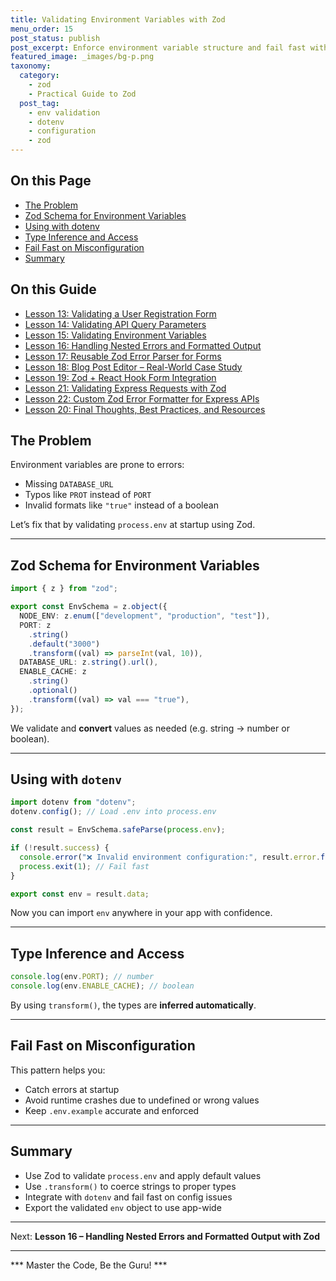```yaml
---
title: Validating Environment Variables with Zod
menu_order: 15
post_status: publish
post_excerpt: Enforce environment variable structure and fail fast with dotenv + Zod.
featured_image: _images/bg-p.png
taxonomy:
  category:
    - zod
    - Practical Guide to Zod
  post_tag:
    - env validation
    - dotenv
    - configuration
    - zod
---
```


<div class="toc" markdown="1">

## On this Page

- [The Problem](#the-problem)
- [Zod Schema for Environment Variables](#zod-schema-for-environment-variables)
- [Using with dotenv](#using-with-dotenv)
- [Type Inference and Access](#type-inference-and-access)
- [Fail Fast on Misconfiguration](#fail-fast-on-misconfiguration)
- [Summary](#summary)

</div>

<div class="otg" markdown="1">

## On this Guide
- [Lesson 13: Validating a User Registration Form](./lesson-13-validating-a-user-registration-form)
- [Lesson 14: Validating API Query Parameters](./lesson14-validating-api-query-parameters)
- [Lesson 15: Validating Environment Variables](./lesson-15-validating-environment-variables)
- [Lesson 16: Handling Nested Errors and Formatted Output](./lesson-16-handling-nested-errors-and-formatted-output)
- [Lesson 17: Reusable Zod Error Parser for Forms](./lesson-17-reusable-zod-error-parser-for-forms)
- [Lesson 18: Blog Post Editor – Real-World Case Study](./lesson-18-blog-post-editor-real-world-case)
- [Lesson 19: Zod + React Hook Form Integration](./lesson-19-zod-react-hook-form-integration)
- [Lesson 21: Validating Express Requests with Zod](./lesson20-validating-express-requests-with-zod)
- [Lesson 22: Custom Zod Error Formatter for Express APIs](./lesson-21-custom-zod-error-formatter-for-express)
- [Lesson 20: Final Thoughts, Best Practices, and Resources](./lesson-22-final-thoughts-best-practices-and-resources)

</div>

<div class="guru-main" markdown="1">

## The Problem

Environment variables are prone to errors:
- Missing `DATABASE_URL`
- Typos like `PROT` instead of `PORT`
- Invalid formats like `"true"` instead of a boolean

Let’s fix that by validating `process.env` at startup using Zod.

---

## Zod Schema for Environment Variables

```ts
import { z } from "zod";

export const EnvSchema = z.object({
  NODE_ENV: z.enum(["development", "production", "test"]),
  PORT: z
    .string()
    .default("3000")
    .transform((val) => parseInt(val, 10)),
  DATABASE_URL: z.string().url(),
  ENABLE_CACHE: z
    .string()
    .optional()
    .transform((val) => val === "true"),
});
```

We validate and **convert** values as needed (e.g. string → number or boolean).

---

## Using with `dotenv`

```ts
import dotenv from "dotenv";
dotenv.config(); // Load .env into process.env

const result = EnvSchema.safeParse(process.env);

if (!result.success) {
  console.error("❌ Invalid environment configuration:", result.error.format());
  process.exit(1); // Fail fast
}

export const env = result.data;
```

Now you can import `env` anywhere in your app with confidence.

---

## Type Inference and Access

```ts
console.log(env.PORT); // number
console.log(env.ENABLE_CACHE); // boolean
```

By using `transform()`, the types are **inferred automatically**.

---

## Fail Fast on Misconfiguration

This pattern helps you:
- Catch errors at startup
- Avoid runtime crashes due to undefined or wrong values
- Keep `.env.example` accurate and enforced

---

## Summary

- Use Zod to validate `process.env` and apply default values
- Use `.transform()` to coerce strings to proper types
- Integrate with `dotenv` and fail fast on config issues
- Export the validated `env` object to use app-wide

---

Next: **Lesson 16 – Handling Nested Errors and Formatted Output with Zod**

---

*** Master the Code, Be the Guru! ***

</div>
